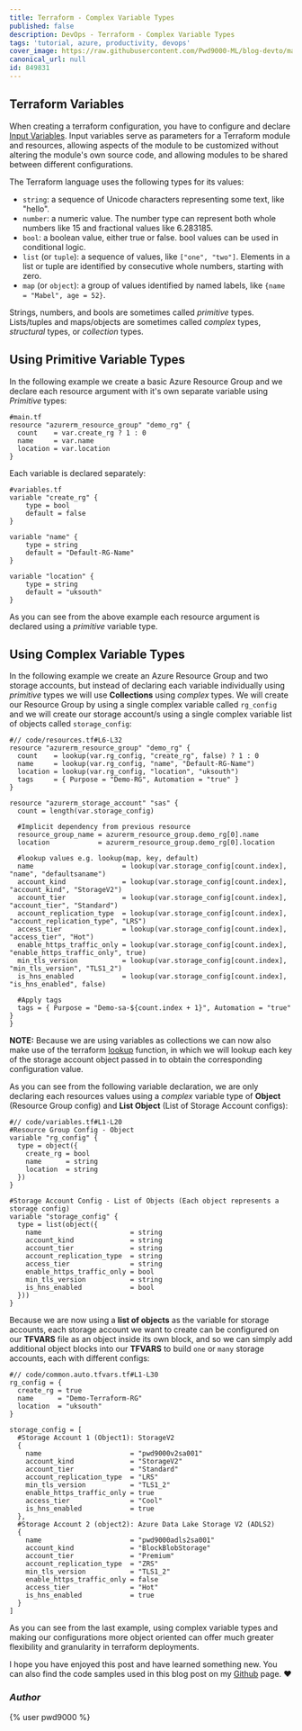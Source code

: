 ```yaml
---
title: Terraform - Complex Variable Types
published: false
description: DevOps - Terraform - Complex Variable Types
tags: 'tutorial, azure, productivity, devops'
cover_image: https://raw.githubusercontent.com/Pwd9000-ML/blog-devto/master/posts/DevOps-Terraform-Complex-Vars/assets/main.png
canonical_url: null
id: 849831
---
```


## Terraform Variables

When creating a terraform configuration, you have to configure and declare [Input Variables](https://www.terraform.io/docs/language/values/variables.html). Input variables serve as parameters for a Terraform module and resources, allowing aspects of the module to be customized without altering the module's own source code, and allowing modules to be shared between different configurations.  

The Terraform language uses the following types for its values:  

- `string`: a sequence of Unicode characters representing some text, like "hello".
- `number`: a numeric value. The number type can represent both whole numbers like 15 and fractional values like 6.283185.
- `bool`: a boolean value, either true or false. bool values can be used in conditional logic.
- `list` (or `tuple`): a sequence of values, like `["one", "two"]`. Elements in a list or tuple are identified by consecutive whole numbers, starting with zero.
- `map` (or `object`): a group of values identified by named labels, like `{name = "Mabel", age = 52}`.

Strings, numbers, and bools are sometimes called _primitive_ types. Lists/tuples and maps/objects are sometimes called _complex_ types, _structural_ types, or _collection_ types.

## Using Primitive Variable Types

In the following example we create a basic Azure Resource Group and we declare each resource argument with it's own separate variable using _Primitive_ types:

```hcl
#main.tf
resource "azurerm_resource_group" "demo_rg" {
  count    = var.create_rg ? 1 : 0
  name     = var.name
  location = var.location
}
```

Each variable is declared separately:

```hcl
#variables.tf
variable "create_rg" {
    type = bool
    default = false
}

variable "name" {
    type = string
    default = "Default-RG-Name"
}

variable "location" {
    type = string
    default = "uksouth"
}
```

As you can see from the above example each resource argument is declared using a _primitive_ variable type.

## Using Complex Variable Types

In the following example we create an Azure Resource Group and two storage accounts, but instead of declaring each variable individually using _primitive_ types we will use **Collections** using _complex_ types. We will create our Resource Group by using a single complex variable called `rg_config` and we will create our storage account/s using a single complex variable list of objects called `storage_config`:

```hcl
#// code/resources.tf#L6-L32
resource "azurerm_resource_group" "demo_rg" {
  count    = lookup(var.rg_config, "create_rg", false) ? 1 : 0
  name     = lookup(var.rg_config, "name", "Default-RG-Name")
  location = lookup(var.rg_config, "location", "uksouth")
  tags     = { Purpose = "Demo-RG", Automation = "true" }
}

resource "azurerm_storage_account" "sas" {
  count = length(var.storage_config)

  #Implicit dependency from previous resource
  resource_group_name = azurerm_resource_group.demo_rg[0].name
  location            = azurerm_resource_group.demo_rg[0].location

  #lookup values e.g. lookup(map, key, default)
  name                      = lookup(var.storage_config[count.index], "name", "defaultsaname")
  account_kind              = lookup(var.storage_config[count.index], "account_kind", "StorageV2")
  account_tier              = lookup(var.storage_config[count.index], "account_tier", "Standard")
  account_replication_type  = lookup(var.storage_config[count.index], "account_replication_type", "LRS")
  access_tier               = lookup(var.storage_config[count.index], "access_tier", "Hot")
  enable_https_traffic_only = lookup(var.storage_config[count.index], "enable_https_traffic_only", true)
  min_tls_version           = lookup(var.storage_config[count.index], "min_tls_version", "TLS1_2")
  is_hns_enabled            = lookup(var.storage_config[count.index], "is_hns_enabled", false)

  #Apply tags
  tags = { Purpose = "Demo-sa-${count.index + 1}", Automation = "true" }
}
```

**NOTE:** Because we are using variables as collections we can now also make use of the terraform [lookup](https://www.terraform.io/docs/language/functions/lookup.html) function, in which we will lookup each key of the storage account object passed in to obtain the corresponding configuration value.  

As you can see from the following variable declaration, we are only declaring each resources values using a _complex_ variable type of **Object** (Resource Group config) and **List Object** (List of Storage Account configs):

```hcl
#// code/variables.tf#L1-L20
#Resource Group Config - Object
variable "rg_config" {
  type = object({
    create_rg = bool
    name      = string
    location  = string
  })
}

#Storage Account Config - List of Objects (Each object represents a storage config)
variable "storage_config" {
  type = list(object({
    name                      = string
    account_kind              = string
    account_tier              = string
    account_replication_type  = string
    access_tier               = string
    enable_https_traffic_only = bool
    min_tls_version           = string
    is_hns_enabled            = bool
  }))
}
```

Because we are now using a **list of objects** as the variable for storage accounts, each storage account we want to create can be configured on our **TFVARS** file as an object inside its own block, and so we can simply add additional object blocks into our **TFVARS** to build `one` or `many` storage accounts, each with different configs:

```hcl
#// code/common.auto.tfvars.tf#L1-L30
rg_config = {
  create_rg = true
  name      = "Demo-Terraform-RG"
  location  = "uksouth"
}

storage_config = [
  #Storage Account 1 (Object1): StorageV2
  {
    name                      = "pwd9000v2sa001"
    account_kind              = "StorageV2"
    account_tier              = "Standard"
    account_replication_type  = "LRS"
    min_tls_version           = "TLS1_2"
    enable_https_traffic_only = true
    access_tier               = "Cool"
    is_hns_enabled            = true
  },
  #Storage Account 2 (object2): Azure Data Lake Storage V2 (ADLS2)
  {
    name                      = "pwd9000adls2sa001"
    account_kind              = "BlockBlobStorage"
    account_tier              = "Premium"
    account_replication_type  = "ZRS"
    min_tls_version           = "TLS1_2"
    enable_https_traffic_only = false
    access_tier               = "Hot"
    is_hns_enabled            = true
  }
]
```

As you can see from the last example, using complex variable types and making our configurations more object oriented can offer much greater flexibility and granularity in terraform deployments.  

I hope you have enjoyed this post and have learned something new. You can also find the code samples used in this blog post on my [Github](https://github.com/Pwd9000-ML/blog-devto/tree/master/posts/DevOps-Terraform-Complex-Vars/code) page. :heart:

### _Author_

{% user pwd9000 %}
